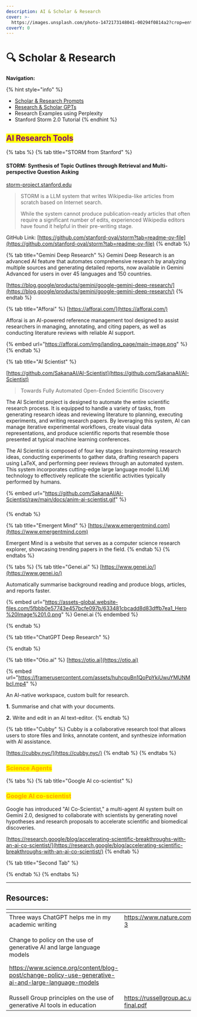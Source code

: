 ```yaml
---
description: AI & Scholar & Research
cover: >-
  https://images.unsplash.com/photo-1472173148041-00294f0814a2?crop=entropy&cs=srgb&fm=jpg&ixid=M3wxOTcwMjR8MHwxfHNlYXJjaHw0fHxzY2hvbGFyfGVufDB8fHx8MTcxODYwMDUwNXww&ixlib=rb-4.0.3&q=85
coverY: 0
---
```


# 🔍 Scholar & Research

**Navigation:**

{% hint style="info" %}
* [Scholar & Research Prompts](scholar-and-research-prompts.md)
* [Research & Scholar GPTs](research-and-scholar-gpts.md)
* Research Examples using Perplexity
* Stanford Storm 2.0 Tutorial
{% endhint %}

## <mark style="color:purple;">AI Research Tools</mark>

{% tabs %}
{% tab title="STORM from Stanford" %}
#### STORM: Synthesis of Topic Outlines through Retrieval and Multi-perspective Question Asking

[storm-project.stanford.edu](https://storm-project.stanford.edu/)

> STORM is a LLM system that writes Wikipedia-like articles from scratch based on Internet search.
>
> While the system cannot produce publication-ready articles that often require a significant number of edits, experienced Wikipedia editors have found it helpful in their pre-writing stage.

GitHub Link: [https://github.com/stanford-oval/storm?tab=readme-ov-file](https://github.com/stanford-oval/storm?tab=readme-ov-file)
{% endtab %}

{% tab title="Gemini Deep Research" %}
Gemini Deep Research is an advanced AI feature that automates comprehensive research by analyzing multiple sources and generating detailed reports, now available in Gemini Advanced for users in over 45 languages and 150 countries.

[https://blog.google/products/gemini/google-gemini-deep-research/](https://blog.google/products/gemini/google-gemini-deep-research/)
{% endtab %}

{% tab title="Afforai" %}
[https://afforai.com/](https://afforai.com/)

Afforai is an AI-powered reference management tool designed to assist researchers in managing, annotating, and citing papers, as well as conducting literature reviews with reliable AI support.

{% embed url="https://afforai.com/img/landing_page/main-image.png" %}
{% endtab %}

{% tab title="AI Scientist" %}


[https://github.com/SakanaAI/AI-Scientist](https://github.com/SakanaAI/AI-Scientist)

> Towards Fully Automated Open-Ended Scientific Discovery

The AI Scientist project is designed to automate the entire scientific research process. It is equipped to handle a variety of tasks, from generating research ideas and reviewing literature to planning, executing experiments, and writing research papers. By leveraging this system, AI can manage iterative experimental workflows, create visual data representations, and produce scientific reports that resemble those presented at typical machine learning conferences.

The AI Scientist is composed of four key stages: brainstorming research ideas, conducting experiments to gather data, drafting research papers using LaTeX, and performing peer reviews through an automated system. This system incorporates cutting-edge large language model (LLM) technology to effectively replicate the scientific activities typically performed by humans.

{% embed url="https://github.com/SakanaAI/AI-Scientist/raw/main/docs/anim-ai-scientist.gif" %}



###
{% endtab %}

{% tab title="Emergent Mind" %}
[https://www.emergentmind.com](https://www.emergentmind.com)

Emergent Mind is a website that serves as a computer science research explorer, showcasing trending papers in the field.&#x20;
{% endtab %}
{% endtabs %}



{% tabs %}
{% tab title="Genei.ai" %}
[https://www.genei.io/](https://www.genei.io/)

Automatically summarise background reading and produce blogs, articles, and reports faster.

{% embed url="https://assets-global.website-files.com/5fbbb0e57743e457bcfe097b/633481cbcadd8d83dffb7ea1_Hero%20Image%201.0.png" %}
Genei.ai
{% endembed %}


{% endtab %}

{% tab title="ChatGPT Deep Research" %}

{% endtab %}

{% tab title="Otio.ai" %}
[https://otio.ai](https://otio.ai)

{% embed url="https://framerusercontent.com/assets/huhcpuBn1QoPpYkiUwuYMUNMbcI.mp4" %}

An AI-native workspace, custom built for research.

**1.** Summarise and chat with your documents.&#x20;

**2.** Write and edit in an AI text-editor.
{% endtab %}

{% tab title="Cubby" %}
Cubby is a collaborative research tool that allows users to store files and links, annotate content, and synthesize information with AI assistance.

[https://cubby.nyc/](https://cubby.nyc/)
{% endtab %}
{% endtabs %}



### <mark style="color:orange;">Science Agents</mark>

{% tabs %}
{% tab title="Google AI co-scientist" %}
### <mark style="color:orange;">Google AI co-scientist</mark>

Google has introduced "AI Co-Scientist," a multi-agent AI system built on Gemini 2.0, designed to collaborate with scientists by generating novel hypotheses and research proposals to accelerate scientific and biomedical discoveries.

[https://research.google/blog/accelerating-scientific-breakthroughs-with-an-ai-co-scientist/](https://research.google/blog/accelerating-scientific-breakthroughs-with-an-ai-co-scientist/)
{% endtab %}

{% tab title="Second Tab" %}

{% endtab %}
{% endtabs %}



***

## Resources:

<table data-view="cards"><thead><tr><th></th><th></th><th></th></tr></thead><tbody><tr><td>Three ways ChatGPT helps me in my academic writing</td><td><a href="https://www.nature.com/articles/d41586-024-01042-3">https://www.nature.com/articles/d41586-024-01042-3</a></td><td></td></tr><tr><td><p>Change to policy on the use of generative AI and large language models </p><p><a href="https://www.science.org/content/blog-post/change-policy-use-generative-ai-and-large-language-models">https://www.science.org/content/blog-post/change-policy-use-generative-ai-and-large-language-models</a></p></td><td></td><td></td></tr><tr><td>Russell Group principles on the use of generative AI tools in education</td><td><a href="https://russellgroup.ac.uk/media/6137/rg_ai_principles-final.pdf">https://russellgroup.ac.uk/media/6137/rg_ai_principles-final.pdf</a></td><td></td></tr></tbody></table>







